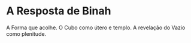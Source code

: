 # A Resposta de Binah

A Forma que acolhe. O Cubo como útero e templo. A revelação do Vazio como plenitude.